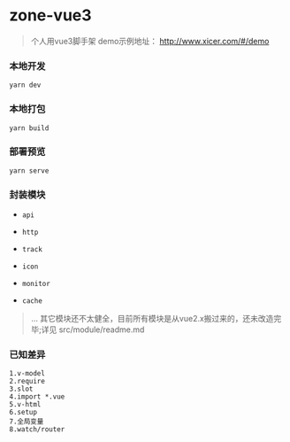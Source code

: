 # zone-vue3

> 个人用vue3脚手架 demo示例地址： http://www.xicer.com/#/demo

### 本地开发

    yarn dev

### 本地打包

    yarn build

### 部署预览

    yarn serve

### 封装模块

*     api
*     http
*     track
*     icon
*     monitor
*     cache

> ... 其它模块还不太健全，目前所有模块是从vue2.x搬过来的，还未改造完毕;详见 src/module/readme.md

### 已知差异

    1.v-model
    2.require
    3.slot
    4.import *.vue
    5.v-html
    6.setup
    7.全局变量
    8.watch/router
    
